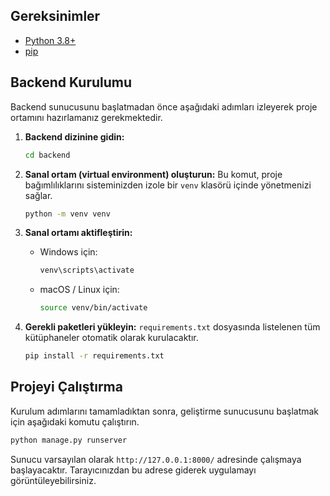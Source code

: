 ## Gereksinimler

*   [Python 3.8+](https://www.python.org/downloads/)
*   [pip](https://pip.pypa.io/en/stable/installation/)

## Backend Kurulumu

Backend sunucusunu başlatmadan önce aşağıdaki adımları izleyerek proje ortamını hazırlamanız gerekmektedir.

1.  **Backend dizinine gidin:**
    ```bash
    cd backend
    ```

2.  **Sanal ortam (virtual environment) oluşturun:**
    Bu komut, proje bağımlılıklarını sisteminizden izole bir `venv` klasörü içinde yönetmenizi sağlar.
    ```bash
    python -m venv venv
    ```

3.  **Sanal ortamı aktifleştirin:**
    *   Windows için:
        ```bash
        venv\scripts\activate
        ```
    *   macOS / Linux için:
        ```bash
        source venv/bin/activate
        ```

4.  **Gerekli paketleri yükleyin:**
    `requirements.txt` dosyasında listelenen tüm kütüphaneler otomatik olarak kurulacaktır.
    ```bash
    pip install -r requirements.txt
    ```

## Projeyi Çalıştırma

Kurulum adımlarını tamamladıktan sonra, geliştirme sunucusunu başlatmak için aşağıdaki komutu çalıştırın.

```bash
python manage.py runserver
```

Sunucu varsayılan olarak `http://127.0.0.1:8000/` adresinde çalışmaya başlayacaktır. Tarayıcınızdan bu adrese giderek uygulamayı görüntüleyebilirsiniz.